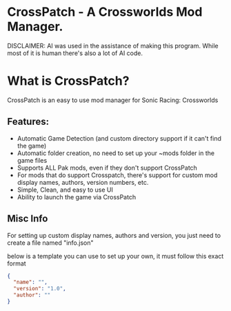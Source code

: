 # CrossPatch - A Crossworlds Mod Manager.

DISCLAIMER: AI was used in the assistance of making this program. 
While most of it is human there's also a lot of AI code.


# What is CrossPatch?
CrossPatch is an easy to use mod manager for Sonic Racing: Crossworlds

## Features:
- Automatic Game Detection (and custom directory support if it can't find the game)
- Automatic folder creation, no need to set up your ~mods folder in the game files
- Supports ALL Pak mods, even if they don't support CrossPatch
- For mods that do support Crosspatch, there's support for custom mod display names, authors, version numbers, etc.
- Simple, Clean, and easy to use UI
- Ability to launch the game via CrossPatch

## Misc Info

For setting up custom display names, authors and version, you just need to create a file named "info.json"

below is a template you can use to set up your own, it must follow this exact format

```json
{
  "name": "",
  "version": "1.0",
  "author": ""
}
```








